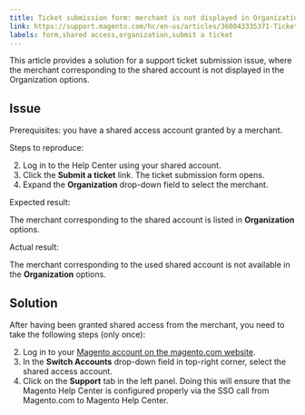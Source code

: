 ```yaml
---
title: Ticket submission form: merchant is not displayed in Organization drop-down
link: https://support.magento.com/hc/en-us/articles/360043335371-Ticket-submission-form-merchant-is-not-displayed-in-Organization-drop-down
labels: form,shared access,organization,submit a ticket
---
```


This article provides a solution for a support ticket submission issue, where the merchant corresponding to the shared account is not displayed in the Organization options.

 Issue
-----

 Prerequisites: you have a shared access account granted by a merchant.

 Steps to reproduce:

 
 2. Log in to the Help Center using your shared account. 
 4. Click the **Submit a ticket** link. The ticket submission form opens.
 6. Expand the **Organization** drop-down field to select the merchant. 
 
 Expected result:

 The merchant corresponding to the shared account is listed in **Organization** options. 

 Actual result:

 The merchant corresponding to the used shared account is not available in the **Organization** options. 

 Solution
--------

 After having been granted shared access from the merchant, you need to take the following steps (only once):

 
 2. Log in to your [Magento account on the magento.com website](https://account.magento.com/).
 4. In the **Switch Accounts** drop-down field in top-right corner, select the shared access account.
 6. Click on the **Support** tab in the left panel. Doing this will ensure that the Magento Help Center is configured properly via the SSO call from Magento.com to Magento Help Center.
 
  

  

  

